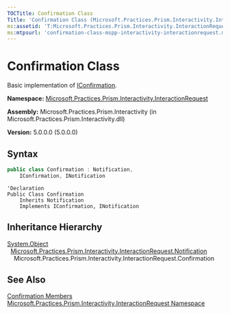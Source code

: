 ```yaml
---
TOCTitle: Confirmation Class
Title: 'Confirmation Class (Microsoft.Practices.Prism.Interactivity.InteractionRequest)'
ms:assetid: 'T:Microsoft.Practices.Prism.Interactivity.InteractionRequest.Confirmation'
ms:mtpsurl: 'confirmation-class-mspp-interactivity-interactionrequest.md'
---
```


# Confirmation Class

Basic implementation of [IConfirmation](/patterns-practices/reference/iconfirmation-interface-mspp-interactivity-interactionrequest).

**Namespace:** [Microsoft.Practices.Prism.Interactivity.InteractionRequest](/patterns-practices/reference/mspp-interactivity-interactionrequest-namespace)

**Assembly:** Microsoft.Practices.Prism.Interactivity (in Microsoft.Practices.Prism.Interactivity.dll)

**Version:** 5.0.0.0 (5.0.0.0)

## Syntax

```C#
public class Confirmation : Notification, 
	IConfirmation, INotification
```
```VB
'Declaration
Public Class Confirmation
	Inherits Notification
	Implements IConfirmation, INotification
```

## Inheritance Hierarchy

[System.Object](http://msdn.microsoft.com/en-us/library/e5kfa45b)  
  [Microsoft.Practices.Prism.Interactivity.InteractionRequest.Notification](/patterns-practices/reference/notification-class-mspp-interactivity-interactionrequest)  
    Microsoft.Practices.Prism.Interactivity.InteractionRequest.Confirmation

## See Also

[Confirmation Members](/patterns-practices/reference/notification-class-mspp-interactivity-interactionrequest)<br/>
[Microsoft.Practices.Prism.Interactivity.InteractionRequest Namespace](/patterns-practices/reference/notification-class-mspp-interactivity-interactionrequest)